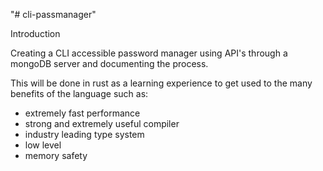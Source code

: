 "# cli-passmanager" 

Introduction

Creating a CLI accessible password manager using API's through a mongoDB server and documenting the process. 

This will be done in rust as a learning experience to get used to the many benefits of the language such as:
  - extremely fast performance
  - strong and extremely useful compiler
  - industry leading type system
  - low level
  - memory safety
